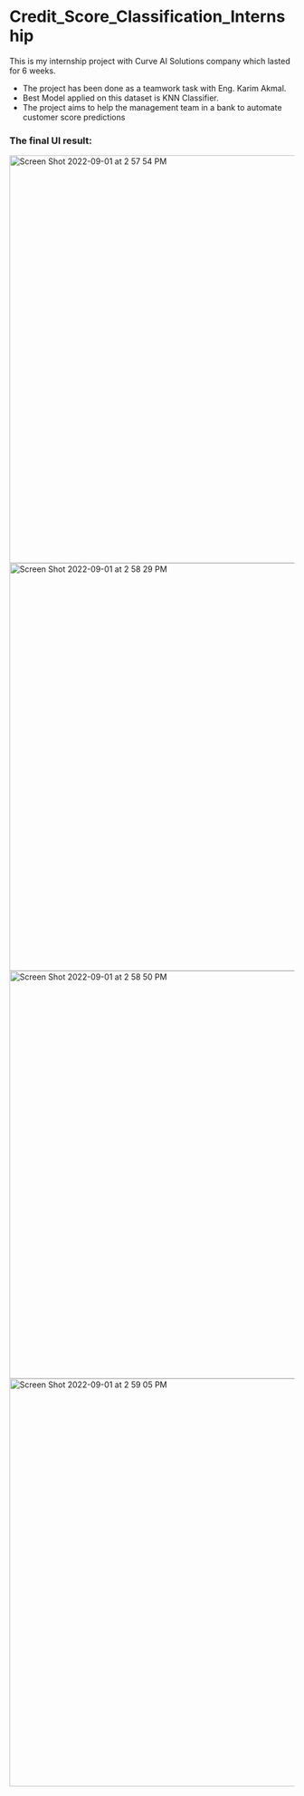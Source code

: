 # Credit_Score_Classification_Internship
This is my internship project with Curve AI Solutions company which lasted for 6 weeks.
- The project has been done as a teamwork task with Eng. Karim Akmal.
- Best Model applied on this dataset is KNN Classifier.
- The project aims to help the management team in a bank to automate customer score predictions
### The final UI result:
<img width="720" alt="Screen Shot 2022-09-01 at 2 57 54 PM" src="https://user-images.githubusercontent.com/77496383/187908652-39b272ad-068f-47c6-9594-e3f6d8912f85.png">
<img width="720" alt="Screen Shot 2022-09-01 at 2 58 29 PM" src="https://user-images.githubusercontent.com/77496383/187908661-0b03f787-2cfa-41ca-923d-f9a9e62f0db1.png">
<img width="720" alt="Screen Shot 2022-09-01 at 2 58 50 PM" src="https://user-images.githubusercontent.com/77496383/187908667-cd6702c2-a8bb-450f-ab10-22cfeb80924b.png">
<img width="720" alt="Screen Shot 2022-09-01 at 2 59 05 PM" src="https://user-images.githubusercontent.com/77496383/187908683-dd6cc04d-d8c6-4539-aa81-a5a08140884d.png">

